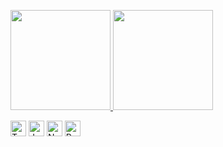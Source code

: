 <p align="left">
  <a href="#">
    <img src="https://github-readme-stats.vercel.app/api?username=sysnar&hide=stars,issues,contribs&show_icons=true&theme=radical" height="160px">
  </a>
  <a href="#">
    <img src="https://github-readme-stats.vercel.app/api/top-langs/?username=sysnar&theme=radical&hide=html,scss,css,ejs,handlebars&layout=compact" height="160px">
  </a>
</p>

<p align="left">
  <img alt="Typescript" src ="https://img.shields.io/badge/Typescript-3178C6.svg?&style=for-the-badge&logo=Typescript&logoColor=white" height="25px"/>
  <img alt="Javascript" src ="https://img.shields.io/badge/Javascript-F7DF1E.svg?&style=for-the-badge&logo=Javascript&logoColor=white" height="25px"/>
  <img alt="Nestjs" src ="https://img.shields.io/badge/Nestjs-E0234E.svg?&style=for-the-badge&logo=Nestjs&logoColor=white" height="25px"/>
  <img alt="React" src ="https://img.shields.io/badge/React-61DAFB.svg?&style=for-the-badge&logo=React&logoColor=white" height="25px"/>
</p>
